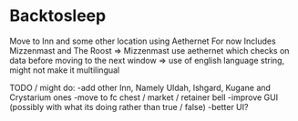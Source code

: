 # Backtosleep
Move to Inn and some other location using Aethernet
For now Includes Mizzenmast and The Roost
=> Mizzenmast use aethernet which checks on data before moving to the next window => use of english language string, might not make it multilingual

TODO / might do:
-add other Inn, Namely Uldah, Ishgard, Kugane and Crystarium ones
-move to fc chest / market / retainer bell
-improve GUI (possibly with what its doing rather than true / false)
-better UI?

